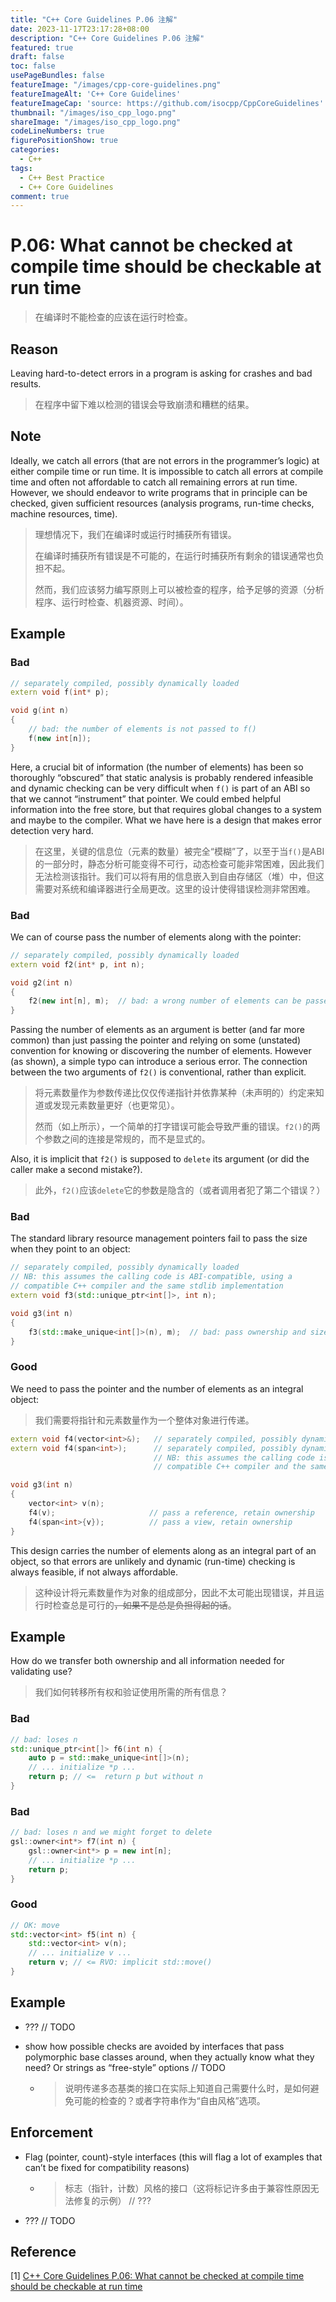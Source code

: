 ```yaml
---
title: "C++ Core Guidelines P.06 注解"
date: 2023-11-17T23:17:28+08:00
description: "C++ Core Guidelines P.06 注解"
featured: true
draft: false
toc: false
usePageBundles: false
featureImage: "/images/cpp-core-guidelines.png"
featureImageAlt: 'C++ Core Guidelines'
featureImageCap: 'source: https://github.com/isocpp/CppCoreGuidelines'
thumbnail: "/images/iso_cpp_logo.png"
shareImage: "/images/iso_cpp_logo.png"
codeLineNumbers: true
figurePositionShow: true
categories:
  - C++
tags:
  - C++ Best Practice
  - C++ Core Guidelines
comment: true
---
```


# P.06: What cannot be checked at compile time should be checkable at run time

>在编译时不能检查的应该在运行时检查。

## Reason

Leaving hard-to-detect errors in a program is asking for crashes and bad results.

> 在程序中留下难以检测的错误会导致崩溃和糟糕的结果。

## Note

Ideally, we catch all errors (that are not errors in the programmer’s logic) at either compile time or run time. It is impossible to catch all errors at compile time and often not affordable to catch all remaining errors at run time. However, we should endeavor to write programs that in principle can be checked, given sufficient resources (analysis programs, run-time checks, machine resources, time).

> 理想情况下，我们在编译时或运行时捕获所有错误。
>
> 在编译时捕获所有错误是不可能的，在运行时捕获所有剩余的错误通常也负担不起。
>
> 然而，我们应该努力编写原则上可以被检查的程序，给予足够的资源（分析程序、运行时检查、机器资源、时间）。

## Example

### Bad

```c++
// separately compiled, possibly dynamically loaded
extern void f(int* p);

void g(int n)
{
    // bad: the number of elements is not passed to f()
    f(new int[n]);
}
```

Here, a crucial bit of information (the number of elements) has been so thoroughly “obscured” that static analysis is probably rendered infeasible and dynamic checking can be very difficult when `f()` is part of an ABI so that we cannot “instrument” that pointer. We could embed helpful information into the free store, but that requires global changes to a system and maybe to the compiler. What we have here is a design that makes error detection very hard.

> 在这里，关键的信息位（元素的数量）被完全“模糊”了，以至于当`f()`是ABI的一部分时，静态分析可能变得不可行，动态检查可能非常困难，因此我们无法检测该指针。我们可以将有用的信息嵌入到自由存储区（堆）中，但这需要对系统和编译器进行全局更改。这里的设计使得错误检测非常困难。

### Bad

We can of course pass the number of elements along with the pointer:

```c++
// separately compiled, possibly dynamically loaded
extern void f2(int* p, int n);

void g2(int n)
{
    f2(new int[n], m);  // bad: a wrong number of elements can be passed to f()
}
```

Passing the number of elements as an argument is better (and far more common) than just passing the pointer and relying on some (unstated) convention for knowing or discovering the number of elements. However (as shown), a simple typo can introduce a serious error. The connection between the two arguments of `f2()` is conventional, rather than explicit.

> 将元素数量作为参数传递比仅仅传递指针并依靠某种（未声明的）约定来知道或发现元素数量更好（也更常见）。
>
> 然而（如上所示），一个简单的打字错误可能会导致严重的错误。`f2()`的两个参数之间的连接是常规的，而不是显式的。

Also, it is implicit that `f2()` is supposed to `delete` its argument (or did the caller make a second mistake?).

> 此外，`f2()`应该`delete`它的参数是隐含的（或者调用者犯了第二个错误？）

### Bad

The standard library resource management pointers fail to pass the size when they point to an object:

```c++
// separately compiled, possibly dynamically loaded
// NB: this assumes the calling code is ABI-compatible, using a
// compatible C++ compiler and the same stdlib implementation
extern void f3(std::unique_ptr<int[]>, int n);

void g3(int n)
{
    f3(std::make_unique<int[]>(n), m);	// bad: pass ownership and size separately
}
```

### Good

We need to pass the pointer and the number of elements as an integral object:

> 我们需要将指针和元素数量作为一个整体对象进行传递。

```c++
extern void f4(vector<int>&);   // separately compiled, possibly dynamically loaded
extern void f4(span<int>);      // separately compiled, possibly dynamically loaded
                                // NB: this assumes the calling code is ABI-compatible, using a
                                // compatible C++ compiler and the same stdlib implementation

void g3(int n)
{
    vector<int> v(n);
    f4(v);                     // pass a reference, retain ownership
    f4(span<int>{v});          // pass a view, retain ownership
}
```

This design carries the number of elements along as an integral part of an object, so that errors are unlikely and dynamic (run-time) checking is always feasible, if not always affordable.

> 这种设计将元素数量作为对象的组成部分，因此不太可能出现错误，并且运行时检查总是可行的~~，如果不是总是负担得起的话~~。

## Example

How do we transfer both ownership and all information needed for validating use?

> 我们如何转移所有权和验证使用所需的所有信息？

### Bad

```c++
// bad: loses n
std::unique_ptr<int[]> f6(int n) {
    auto p = std::make_unique<int[]>(n);
    // ... initialize *p ...
    return p; // <=  return p but without n
}
```

### Bad

```c++
// bad: loses n and we might forget to delete
gsl::owner<int*> f7(int n) {
    gsl::owner<int*> p = new int[n];
    // ... initialize *p ...
    return p;
}
```

### Good


```c++
// OK: move
std::vector<int> f5(int n) {
    std::vector<int> v(n);
    // ... initialize v ...
    return v; // <= RVO: implicit std::move()
}
```

## Example

- ??? // TODO

- show how possible checks are avoided by interfaces that pass polymorphic base classes around, when they actually know what they need? Or strings as “free-style” options // TODO

  - > 说明传递多态基类的接口在实际上知道自己需要什么时，是如何避免可能的检查的？或者字符串作为“自由风格”选项。

## Enforcement

- Flag (pointer, count)-style interfaces (this will flag a lot of examples that can’t be fixed for compatibility reasons)

  - > 标志（指针，计数）风格的接口（这将标记许多由于兼容性原因无法修复的示例） // ???

- ??? // TODO

## Reference

[1] [C++ Core Guidelines P.06: What cannot be checked at compile time should be checkable at run time](https://isocpp.github.io/CppCoreGuidelines/CppCoreGuidelines#p6-what-cannot-be-checked-at-compile-time-should-be-checkable-at-run-time)
